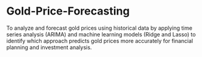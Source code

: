 # Gold-Price-Forecasting
To analyze and forecast gold prices using historical data by applying time series analysis  (ARIMA) and machine learning models (Ridge and Lasso) to identify which approach predicts  gold prices more accurately for financial planning and investment analysis. 
